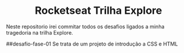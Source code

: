 
<h1 align="center">Rocketseat Trilha Explore</h1>

Neste repositorio irei commitar todos os desafios ligados a minha tragedoria na trilha Explore.

##desafio-fase-01
Se trata de um projeto de introdução a CSS e HTML